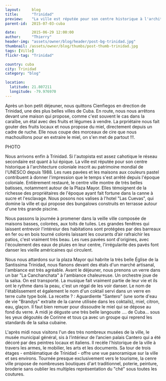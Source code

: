 ```yaml
---
layout:     blog
title:      "Trinidad"
preview:    "La ville est réputée pour son centre historique à l'architecture coloniale inscrit au patrimoine mondial de l'UNESCO... "
parent-id:  2015-07-03-cuba

date:       2015-06-29 12:00:00
author:     "Thierry"
header-img: "assets/owner/blog/header/post-bg-trinidad.jpg"
thumbnail: /assets/owner/blog/thumbs/post-thumb-trinidad.jpg
tags: [Ville]
flickr-tag: "Trinidad"

country: cuba
city: Trinidad
category: "blog"

location:
  latitude: 21.807211
  longitude: -79.976970
---
```


Après un bon petit déjeuner, nous quittons Cienfiegos en drection de Trinidad, une des plus belles villes de Cuba. En route, nous nous arrêtons devant une maison qui propose, comme c'est souvent le cas dans la caraïbe, un étal avec des fruits et légumes à vendre. La prpriétaire nous fait gouter des fruits locaux et nous propose du miel, directement depuis un cadre de ruche. Elle nous coupe des morceaux de cire que nous machouillons pour en extraire le miel, on s'en met de partout !!!.

PHOTO

Nous arrivons enfin à Trinidad. Si l'autopista est assez cahotique le réseau secondaire est quant à lui épique. La ville est réputée pour son centre historique à l'architecture coloniale inscrit au patrimoine mondial de l'UNESCO depuis 1988. Les rues pavées et les maisons aux couleurs pastel contribuent à donner l'impression que le temps s'est arrêté depuis l'époque coloniale. Entièrement restauré, le centre ville montre de très belles batisses, notamment autour de la Plaza Mayor. Elles témoignent de la richesse des propriétaires de l'époque ayant fait fortune dans la canne à sucre et l'esclavage. Nous posons nos valises à l'hotel "Las Cuevas", qui domine la ville et qui propose des bungalows construits en terrasse autour d'une très grande piscine.

Nous passons la journée à promener dans la veille ville composée de maisons basses, colorées, aux toits de tuiles. Les grandes fenêtres qui laissent entrevoir l'intéreiur des habitations sont protégées par des barreaux en fer ou en bois tourné colorés laissant les courants d’air rafraichir les patios, c'est vraiment très beau. Les rues pavées sont d'origines, avec l'écoulement des eaux de pluies en leur centre, l'irrégularite des pavés font danser les vieille américaines qui circulent.  

Nous nous attardons sur la plaza Mayor qui habrite la très belle Église de la Santissima Trinidad, nous flanons devant des étals d'un marché artisanal, l'ambiance est très agréable. Avant le déjeuner,  nous prenons un verre dans un bar "La Canchanchata" à l'ambiance chaleureuse. Un orchestre joue de la salsa. On est transporté. La musique fait vraiment partie de leur vie et ils ont le rythme dans la peau, c'est un régal de les voir danser. Le nom de l'établissement et également le nom d'un coktail servi dans un verre en terre cuite type bolé. La recette ? : Aguardiente "Santero" (une sorte d'eau de vie "Brandys" extraite de la canne utilisée dans les coktails), miel, citron, eau, glaçon. Il faut bien remuer pour dissoudre le miel qui se dépose au fond du verre. A midi je déguste une très belle langouste .... de Cuba... sous les yeux dégoutés de Corinne et tous ça avec un groupe qui reprend les standards de la salsa cubaine.

L'après midi nous visitons l'un des très nombreux musées de la ville, le musée municipal général, sis à l’intérieur de l’ancien palais Cantero qui a été décoré par des peintres locaux et italiens. Il recèle l'historique de la ville à travers les armes, le mobilier, les arts et les documents. Sa tour de trois étages - emblématique de Trinidad - offre une vue panoramique sur la ville et ses environs. Tournée presque exclusivement vers le tourisme, la cenre ville propose de nombreuses boutiques d'art traditionnel, poterie, peinture, broderie sans oublier les multiples représentation du "ché" sous toutes les coutures.



